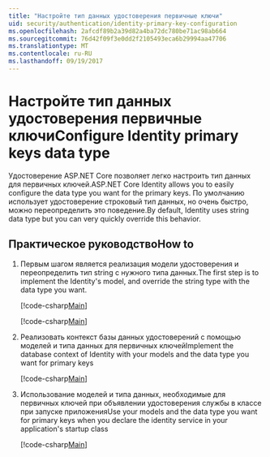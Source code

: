 ```yaml
---
title: "Настройте тип данных удостоверения первичные ключи"
uid: security/authentication/identity-primary-key-configuration
ms.openlocfilehash: 2afcdf89b2a39d82a4ba72dc780be71ac98ab664
ms.sourcegitcommit: 76d42f09f3e0dd2f2105493eca6b29994aa47706
ms.translationtype: MT
ms.contentlocale: ru-RU
ms.lasthandoff: 09/19/2017
---
```

# <a name="configure-identity-primary-keys-data-type"></a><span data-ttu-id="864ea-102">Настройте тип данных удостоверения первичные ключи</span><span class="sxs-lookup"><span data-stu-id="864ea-102">Configure Identity primary keys data type</span></span>

<span data-ttu-id="864ea-103">Удостоверение ASP.NET Core позволяет легко настроить тип данных для первичных ключей.</span><span class="sxs-lookup"><span data-stu-id="864ea-103">ASP.NET Core Identity allows you to easily configure the data type you want for the primary keys.</span></span> <span data-ttu-id="864ea-104">По умолчанию использует удостоверение строковый тип данных, но очень быстро, можно переопределить это поведение.</span><span class="sxs-lookup"><span data-stu-id="864ea-104">By default, Identity uses string data type but you can very quickly override this behavior.</span></span>

## <a name="how-to"></a><span data-ttu-id="864ea-105">Практическое руководство</span><span class="sxs-lookup"><span data-stu-id="864ea-105">How to</span></span>

1.  <span data-ttu-id="864ea-106">Первым шагом является реализация модели удостоверения и переопределить тип string с нужного типа данных.</span><span class="sxs-lookup"><span data-stu-id="864ea-106">The first step is to implement the Identity's model, and override the string type with the data type you want.</span></span>

    [!code-csharp[Main](identity/sample/src/ASPNET-IdentityDemo-PrimaryKeysConfig/Models/ApplicationUser.cs?highlight=4-6&range=7-13)]

    [!code-csharp[Main](identity/sample/src/ASPNET-IdentityDemo-PrimaryKeysConfig/Models/ApplicationRole.cs?highlight=3-5&range=7-12)]
    
2.  <span data-ttu-id="864ea-107">Реализовать контекст базы данных удостоверений с помощью моделей и типа данных для первичных ключей</span><span class="sxs-lookup"><span data-stu-id="864ea-107">Implement the database context of Identity with your models and the data type you want for primary keys</span></span>

    [!code-csharp[Main](identity/sample/src/ASPNET-IdentityDemo-PrimaryKeysConfig/Data/ApplicationDbContext.cs?highlight=3&range=9-26)]
    
3.  <span data-ttu-id="864ea-108">Использование моделей и типа данных, необходимые для первичных ключей при объявлении удостоверения службы в классе при запуске приложения</span><span class="sxs-lookup"><span data-stu-id="864ea-108">Use your models and the data type you want for primary keys when you declare the identity service in your application's startup class</span></span>

    [!code-csharp[Main](identity/sample/src/ASPNET-IdentityDemo-PrimaryKeysConfig/Startup.cs?highlight=9-11&range=39-79)]
